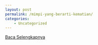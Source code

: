 ```yaml
---
layout: post
permalink: /mimpi-yang-berarti-kematian/
categories:
    - Uncategorized
---
```


[Baca Selengkapnya](/07)